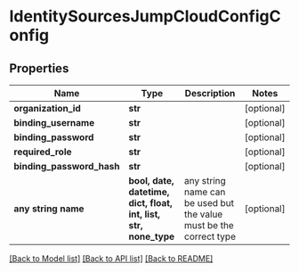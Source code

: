 # IdentitySourcesJumpCloudConfigConfig


## Properties
Name | Type | Description | Notes
------------ | ------------- | ------------- | -------------
**organization_id** | **str** |  | [optional] 
**binding_username** | **str** |  | [optional] 
**binding_password** | **str** |  | [optional] 
**required_role** | **str** |  | [optional] 
**binding_password_hash** | **str** |  | [optional] 
**any string name** | **bool, date, datetime, dict, float, int, list, str, none_type** | any string name can be used but the value must be the correct type | [optional]

[[Back to Model list]](../README.md#documentation-for-models) [[Back to API list]](../README.md#documentation-for-api-endpoints) [[Back to README]](../README.md)


